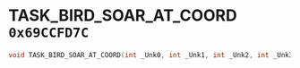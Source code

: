 # TASK_BIRD_SOAR_AT_COORD `0x69CCFD7C`

```cpp
void TASK_BIRD_SOAR_AT_COORD(int _Unk0, int _Unk1, int _Unk2, int _Unk3);
```